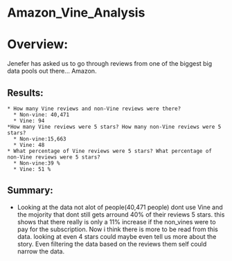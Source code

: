 # Amazon_Vine_Analysis

# Overview:
Jenefer has asked us to go through reviews from one of the biggest big data pools out there... Amazon. 
## Results:

    * How many Vine reviews and non-Vine reviews were there?
      * Non-vine: 40,471
      * Vine: 94
    *How many Vine reviews were 5 stars? How many non-Vine reviews were 5 stars?
      * Non-vine:15,663
      * Vine: 48
    * What percentage of Vine reviews were 5 stars? What percentage of non-Vine reviews were 5 stars?
      * Non-vine:39 %
      * Vine: 51 %
      
## Summary:
  * Looking at the data not alot of people(40,471 people) dont use Vine and the mojority that dont still gets arround 40% of their reviews 5 stars. this shows that there really is only a 11% increase if the non_vines were to pay for the subscription. Now i think there is more to be read from this data. looking at even 4 stars could maybe even tell us more about the story. Even filtering the data based on the reviews them self could narrow the data.  
